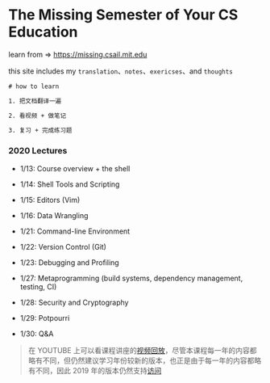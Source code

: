 
# The Missing Semester of Your CS Education

learn from => https://missing.csail.mit.edu

this site includes my `translation`、`notes`、`exericses`、and `thoughts`

```txt
# how to learn

1. 把文档翻译一遍

2. 看视频 + 做笔记

3. 复习 + 完成练习题
```

### 2020 Lectures

- 1/13: Course overview + the shell

- 1/14: Shell Tools and Scripting

- 1/15: Editors (Vim)

- 1/16: Data Wrangling

- 1/21: Command-line Environment

- 1/22: Version Control (Git)

- 1/23: Debugging and Profiling

- 1/27: Metaprogramming (build systems, dependency management, testing, CI)

- 1/28: Security and Cryptography

- 1/29: Potpourri

- 1/30: Q&A

> 在 YOUTUBE 上可以看课程讲座的[视频回放](https://www.youtube.com/playlist?list=PLyzOVJj3bHQuloKGG59rS43e29ro7I57J)，尽管本课程每一年的内容都略有不同，但仍然建议学习年份较新的版本，也正是由于每一年的内容都略有不同，因此 2019 年的版本仍然支持[访问](https://missing.csail.mit.edu/2019/)

